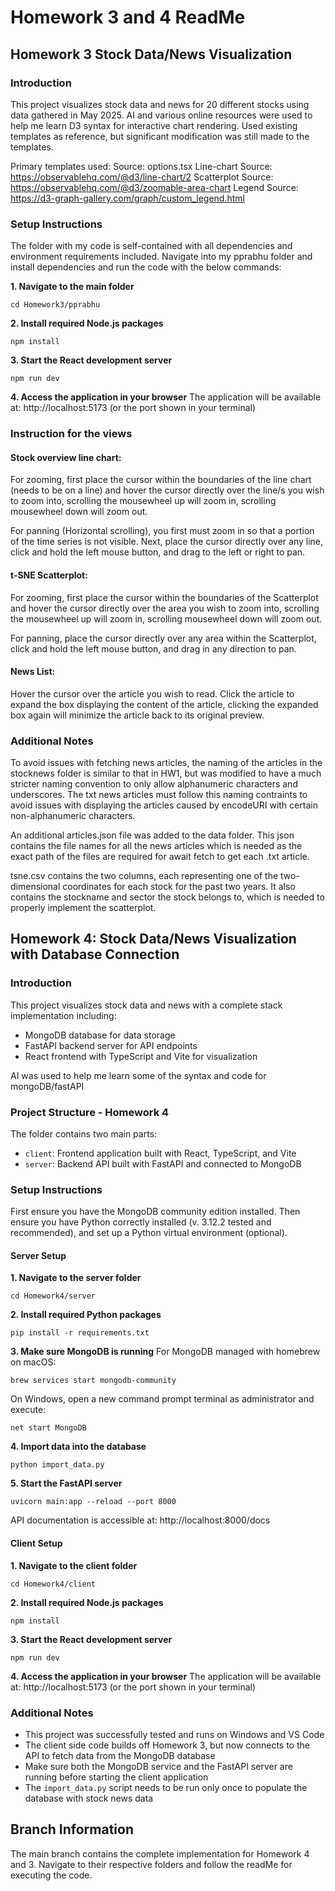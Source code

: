 # Homework 3 and 4 ReadMe

## Homework 3 Stock Data/News Visualization
### Introduction
This project visualizes stock data and news for 20 different stocks using data gathered in May 2025. 
AI and various online resources were used to help me learn D3 syntax for interactive chart rendering. 
Used existing templates as reference, but significant modification was still made to the templates. 

Primary templates used:
Source: options.tsx
Line-chart Source: https://observablehq.com/@d3/line-chart/2
Scatterplot Source: https://observablehq.com/@d3/zoomable-area-chart
Legend Source: https://d3-graph-gallery.com/graph/custom_legend.html

### Setup Instructions

The folder with my code is self-contained with all dependencies and environment requirements included. 
Navigate into my pprabhu folder and install dependencies and run the code with the below commands:

**1. Navigate to the main folder**
```
cd Homework3/pprabhu
```

**2. Install required Node.js packages**
```
npm install
```

**3. Start the React development server**
```
npm run dev
```

**4. Access the application in your browser**
The application will be available at: http://localhost:5173 (or the port shown in your terminal)

### Instruction for the views
#### Stock overview line chart: 
For zooming, first place the cursor within the boundaries of the line chart (needs to be on a line) and hover the cursor directly over the line/s you wish to zoom into, scrolling the mousewheel up will zoom in, scrolling mousewheel down will zoom out. 

For panning (Horizontal scrolling), you first must zoom in so that a portion of the time series is not visible. Next, place the cursor directly over any line, click and hold the left mouse button, and drag to the left or right to pan. 

#### t-SNE Scatterplot: 
For zooming, first place the cursor within the boundaries of the Scatterplot and hover the cursor directly over the area you wish to zoom into, scrolling the mousewheel up will zoom in, scrolling mousewheel down will zoom out. 

For panning, place the cursor directly over any area within the Scatterplot, click and hold the left mouse button, and drag in any direction to pan. 

#### News List: 
Hover the cursor over the article you wish to read. Click the article to expand the box displaying the content of the article, clicking the expanded box again will minimize the article back to its original preview. 

### Additional Notes
To avoid issues with fetching news articles, the naming of the articles in the stocknews folder is similar to that in HW1, but was modified to have a much stricter naming convention to only allow alphanumeric characters and underscores. The txt news articles must follow this naming contraints to avoid issues with displaying the articles caused by encodeURI with certain non-alphanumeric characters. 

An additional articles.json file was added to the data folder. This json contains the file names for all the news articles which is needed as the exact path of the files are required for await fetch to get each .txt article. 

tsne.csv contains the two columns, each representing one of the two-dimensional coordinates for each stock for the past two years. It also contains the stockname and sector the stock belongs to, which is needed to properly implement the scatterplot.  

## Homework 4: Stock Data/News Visualization with Database Connection

### Introduction

This project visualizes stock data and news with a complete stack implementation including:
- MongoDB database for data storage
- FastAPI backend server for API endpoints
- React frontend with TypeScript and Vite for visualization

AI was used to help me learn some of the syntax and code for mongoDB/fastAPI

### Project Structure - Homework 4

The folder contains two main parts:
- `client`: Frontend application built with React, TypeScript, and Vite
- `server`: Backend API built with FastAPI and connected to MongoDB

### Setup Instructions
First ensure you have the MongoDB community edition installed. 
Then ensure you have Python correctly installed (v. 3.12.2 tested and recommended), and set up a Python virtual environment (optional). 

#### Server Setup

**1. Navigate to the server folder**
```
cd Homework4/server
```

**2. Install required Python packages**
```
pip install -r requirements.txt
```

**3. Make sure MongoDB is running**
For MongoDB managed with homebrew on macOS:
```
brew services start mongodb-community
```
On Windows, open a new command prompt terminal as administrator and execute:
```
net start MongoDB
```

**4. Import data into the database**
```
python import_data.py
```

**5. Start the FastAPI server**
```
uvicorn main:app --reload --port 8000
```

API documentation is accessible at: http://localhost:8000/docs

#### Client Setup

**1. Navigate to the client folder**
```
cd Homework4/client
```

**2. Install required Node.js packages**
```
npm install
```

**3. Start the React development server**
```
npm run dev
```

**4. Access the application in your browser**
The application will be available at: http://localhost:5173 (or the port shown in your terminal)

### Additional Notes

- This project was successfully tested and runs on Windows and VS Code
- The client side code builds off Homework 3, but now connects to the API to fetch data from the MongoDB database
- Make sure both the MongoDB service and the FastAPI server are running before starting the client application
- The `import_data.py` script needs to be run only once to populate the database with stock news data

## Branch Information

The main branch contains the complete implementation for Homework 4 and 3. Navigate to their respective folders and follow the readMe for executing the code. 


